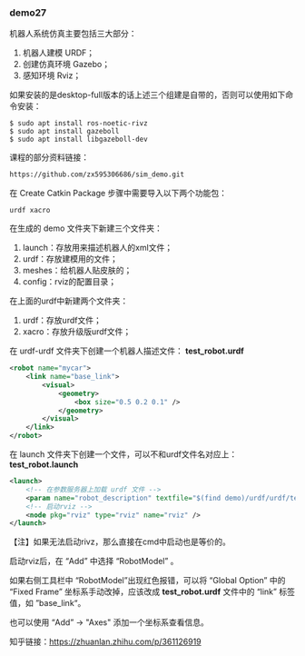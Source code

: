 ### demo27

机器人系统仿真主要包括三大部分：
1. 机器人建模 URDF；
2. 创建仿真环境 Gazebo；
3. 感知环境 Rviz；

如果安装的是desktop-full版本的话上述三个组建是自带的，否则可以使用如下命令安装：
```shell
$ sudo apt install ros-noetic-rivz
$ sudo apt install gazeboll
$ sudo apt install libgazeboll-dev
```

课程的部分资料链接：
```xml
https://github.com/zx595306686/sim_demo.git
```

在 Create Catkin Package 步骤中需要导入以下两个功能包：
```shell
urdf xacro
```

在生成的 demo 文件夹下新建三个文件夹：
1. launch：存放用来描述机器人的xml文件；
2. urdf：存放建模用的文件；
3. meshes：给机器人贴皮肤的；
4. config：rviz的配置目录；



在上面的urdf中新建两个文件夹：
1. urdf：存放urdf文件；
2. xacro：存放升级版urdf文件；

在 urdf-urdf 文件夹下创建一个机器人描述文件：
**test_robot.urdf**
```xml
<robot name="mycar">
	<link name="base_link">
		<visual>
			<geometry>
				<box size="0.5 0.2 0.1" />
			</geometry>
		</visual>
	</link>
</robot>
```

在 launch 文件夹下创建一个文件，可以不和urdf文件名对应上：
**test_robot.launch**
```xml
<launch>
	<!-- 在参数服务器上加载 urdf 文件 -->
	<param name="robot_description" textfile="$(find demo)/urdf/urdf/test_robot.urdf" />
	<!-- 启动rviz -->
	<node pkg="rviz" type="rviz" name="rviz" />
</launch>
```
【注】如果无法启动rivz，那么直接在cmd中启动也是等价的。

启动rviz后，在 “Add” 中选择 “RobotModel” 。

如果右侧工具栏中 “RobotModel”出现红色报错，可以将 “Global Option” 中的 “Fixed Frame” 坐标系手动改掉，应该改成 **test_robot.urdf** 文件中的 “link” 标签值，如 ”base_link“。

也可以使用 “Add” -> "Axes" 添加一个坐标系查看信息。

知乎链接：https://zhuanlan.zhihu.com/p/361126919

